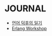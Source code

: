 JOURNAL
=======

 * [언어 덕후의 일기](https://github.com/wookay/journal/wiki/언어-덕후의-일기)
 * [Erlang Workshop](wiki/Erlang-Workshop)
